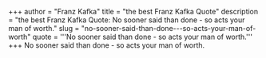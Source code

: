 +++
author = "Franz Kafka"
title = "the best Franz Kafka Quote"
description = "the best Franz Kafka Quote: No sooner said than done - so acts your man of worth."
slug = "no-sooner-said-than-done---so-acts-your-man-of-worth"
quote = '''No sooner said than done - so acts your man of worth.'''
+++
No sooner said than done - so acts your man of worth.
